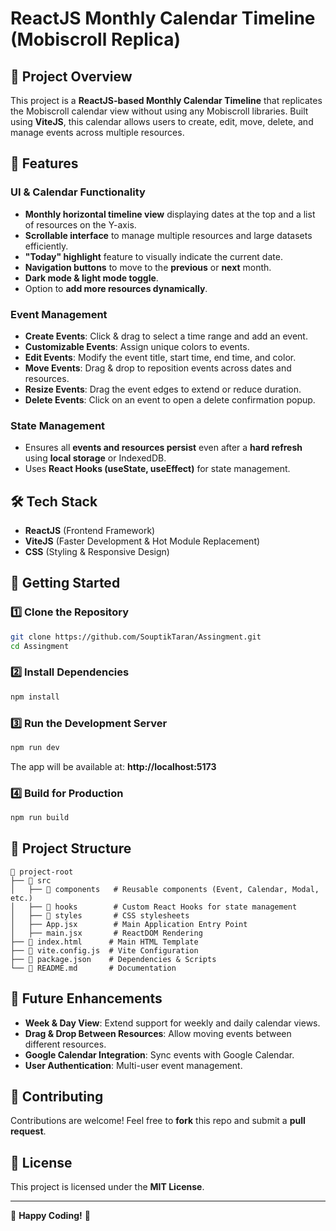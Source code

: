 # ReactJS Monthly Calendar Timeline (Mobiscroll Replica)

## 📌 Project Overview
This project is a **ReactJS-based Monthly Calendar Timeline** that replicates the Mobiscroll calendar view without using any Mobiscroll libraries. Built using **ViteJS**, this calendar allows users to create, edit, move, delete, and manage events across multiple resources.

## 🎯 Features
### **UI & Calendar Functionality**
- **Monthly horizontal timeline view** displaying dates at the top and a list of resources on the Y-axis.
- **Scrollable interface** to manage multiple resources and large datasets efficiently.
- **"Today" highlight** feature to visually indicate the current date.
- **Navigation buttons** to move to the **previous** or **next** month.
- **Dark mode & light mode toggle**.
- Option to **add more resources dynamically**.

### **Event Management**
- **Create Events**: Click & drag to select a time range and add an event.
- **Customizable Events**: Assign unique colors to events.
- **Edit Events**: Modify the event title, start time, end time, and color.
- **Move Events**: Drag & drop to reposition events across dates and resources.
- **Resize Events**: Drag the event edges to extend or reduce duration.
- **Delete Events**: Click on an event to open a delete confirmation popup.

### **State Management**
- Ensures all **events and resources persist** even after a **hard refresh** using **local storage** or IndexedDB.
- Uses **React Hooks (useState, useEffect)** for state management.

## 🛠️ Tech Stack
- **ReactJS** (Frontend Framework)
- **ViteJS** (Faster Development & Hot Module Replacement)
- **CSS** (Styling & Responsive Design)

## 🚀 Getting Started
### 1️⃣ **Clone the Repository**
```sh
git clone https://github.com/SouptikTaran/Assingment.git
cd Assingment
```

### 2️⃣ **Install Dependencies**
```sh
npm install
```

### 3️⃣ **Run the Development Server**
```sh
npm run dev
```
The app will be available at: **http://localhost:5173**

### 4️⃣ **Build for Production**
```sh
npm run build
```

## 📂 Project Structure
```
📂 project-root
├── 📁 src
│   ├── 📁 components   # Reusable components (Event, Calendar, Modal, etc.)
│   ├── 📁 hooks        # Custom React Hooks for state management
│   ├── 📁 styles       # CSS stylesheets
│   ├── App.jsx        # Main Application Entry Point
│   ├── main.jsx       # ReactDOM Rendering
├── 📄 index.html      # Main HTML Template
├── 📄 vite.config.js  # Vite Configuration
├── 📄 package.json    # Dependencies & Scripts
└── 📄 README.md       # Documentation
```

## 📝 Future Enhancements
- **Week & Day View**: Extend support for weekly and daily calendar views.
- **Drag & Drop Between Resources**: Allow moving events between different resources.
- **Google Calendar Integration**: Sync events with Google Calendar.
- **User Authentication**: Multi-user event management.

## 🤝 Contributing
Contributions are welcome! Feel free to **fork** this repo and submit a **pull request**.

## 📜 License
This project is licensed under the **MIT License**.

---
🎉 **Happy Coding!** 🚀

